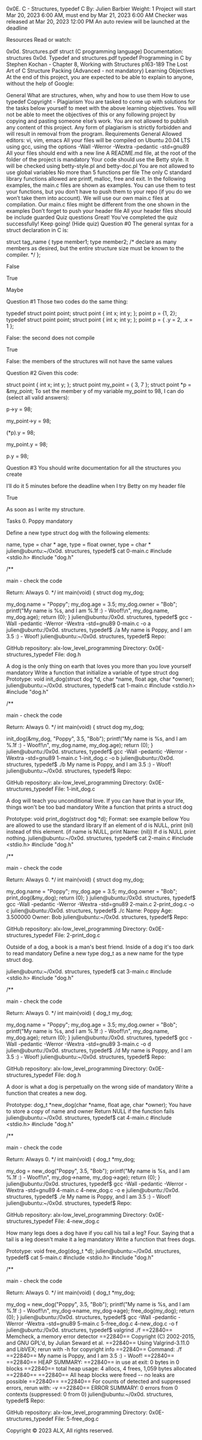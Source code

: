0x0E. C - Structures, typedef C By: Julien Barbier Weight: 1 Project will start Mar 20, 2023 6:00 AM, must end by Mar 21, 2023 6:00 AM Checker was released at Mar 20, 2023 12:00 PM An auto review will be launched at the deadline

Resources Read or watch:

0x0d. Structures.pdf struct (C programming language) Documentation: structures 0x0d. Typedef and structures.pdf typedef Programming in C by Stephen Kochan - Chapter 8, Working with Structures p163-189 The Lost Art of C Structure Packing (Advanced - not mandatory) Learning Objectives At the end of this project, you are expected to be able to explain to anyone, without the help of Google:

General What are structures, when, why and how to use them How to use typedef Copyright - Plagiarism You are tasked to come up with solutions for the tasks below yourself to meet with the above learning objectives. You will not be able to meet the objectives of this or any following project by copying and pasting someone else’s work. You are not allowed to publish any content of this project. Any form of plagiarism is strictly forbidden and will result in removal from the program. Requirements General Allowed editors: vi, vim, emacs All your files will be compiled on Ubuntu 20.04 LTS using gcc, using the options -Wall -Werror -Wextra -pedantic -std=gnu89 All your files should end with a new line A README.md file, at the root of the folder of the project is mandatory Your code should use the Betty style. It will be checked using betty-style.pl and betty-doc.pl You are not allowed to use global variables No more than 5 functions per file The only C standard library functions allowed are printf, malloc, free and exit. In the following examples, the main.c files are shown as examples. You can use them to test your functions, but you don’t have to push them to your repo (if you do we won’t take them into account). We will use our own main.c files at compilation. Our main.c files might be different from the one shown in the examples Don’t forget to push your header file All your header files should be include guarded Quiz questions Great! You've completed the quiz successfully! Keep going! (Hide quiz) Question #0 The general syntax for a struct declaration in C is:

struct tag_name { type member1; type member2; /* declare as many members as desired, but the entire structure size must be known to the compiler. */ };

False

True

Maybe

Question #1 Those two codes do the same thing:

typedef struct point point; struct point { int x; int y; }; point p = {1, 2}; typedef struct point point; struct point { int x; int y; }; point p = { .y = 2, .x = 1 };

False: the second does not compile

True

False: the members of the structures will not have the same values

Question #2 Given this code:

struct point { int x; int y; }; struct point my_point = { 3, 7 }; struct point *p = &my_point; To set the member y of my variable my_point to 98, I can do (select all valid answers):

p->y = 98;

my_point->y = 98;

(*p).y = 98;

my_point.y = 98;

p.y = 98;

Question #3 You should write documentation for all the structures you create

I’ll do it 5 minutes before the deadline when I try Betty on my header file

True

As soon as I write my structure.

Tasks 0. Poppy mandatory

Define a new type struct dog with the following elements:

name, type = char * age, type = float owner, type = char * julien@ubuntu:~/0x0d. structures, typedef$ cat 0-main.c #include <stdio.h> #include "dog.h"

/**

main - check the code

Return: Always 0. */ int main(void) { struct dog my_dog;

my_dog.name = "Poppy"; my_dog.age = 3.5; my_dog.owner = "Bob"; printf("My name is %s, and I am %.1f :) - Woof!\n", my_dog.name, my_dog.age); return (0); } julien@ubuntu:/0x0d. structures, typedef$ gcc -Wall -pedantic -Werror -Wextra -std=gnu89 0-main.c -o a julien@ubuntu:/0x0d. structures, typedef$ ./a My name is Poppy, and I am 3.5 :) - Woof! julien@ubuntu:~/0x0d. structures, typedef$ Repo:

GitHub repository: alx-low_level_programming Directory: 0x0E-structures_typedef File: dog.h

A dog is the only thing on earth that loves you more than you love yourself mandatory Write a function that initialize a variable of type struct dog
Prototype: void init_dog(struct dog *d, char *name, float age, char *owner); julien@ubuntu:~/0x0d. structures, typedef$ cat 1-main.c #include <stdio.h> #include "dog.h"

/**

main - check the code

Return: Always 0. */ int main(void) { struct dog my_dog;

init_dog(&my_dog, "Poppy", 3.5, "Bob"); printf("My name is %s, and I am %.1f :) - Woof!\n", my_dog.name, my_dog.age); return (0); } julien@ubuntu:/0x0d. structures, typedef$ gcc -Wall -pedantic -Werror -Wextra -std=gnu89 1-main.c 1-init_dog.c -o b julien@ubuntu:/0x0d. structures, typedef$ ./b My name is Poppy, and I am 3.5 :) - Woof! julien@ubuntu:~/0x0d. structures, typedef$ Repo:

GitHub repository: alx-low_level_programming Directory: 0x0E-structures_typedef File: 1-init_dog.c

A dog will teach you unconditional love. If you can have that in your life, things won't be too bad mandatory
Write a function that prints a struct dog

Prototype: void print_dog(struct dog *d); Format: see example bellow You are allowed to use the standard library If an element of d is NULL, print (nil) instead of this element. (if name is NULL, print Name: (nil)) If d is NULL print nothing. julien@ubuntu:~/0x0d. structures, typedef$ cat 2-main.c #include <stdio.h> #include "dog.h"

/**

main - check the code

Return: Always 0. */ int main(void) { struct dog my_dog;

my_dog.name = "Poppy"; my_dog.age = 3.5; my_dog.owner = "Bob"; print_dog(&my_dog); return (0); } julien@ubuntu:/0x0d. structures, typedef$ gcc -Wall -pedantic -Werror -Wextra -std=gnu89 2-main.c 2-print_dog.c -o c julien@ubuntu:/0x0d. structures, typedef$ ./c Name: Poppy Age: 3.500000 Owner: Bob julien@ubuntu:~/0x0d. structures, typedef$ Repo:

GitHub repository: alx-low_level_programming Directory: 0x0E-structures_typedef File: 2-print_dog.c

Outside of a dog, a book is a man's best friend. Inside of a dog it's too dark to read mandatory
Define a new type dog_t as a new name for the type struct dog.

julien@ubuntu:~/0x0d. structures, typedef$ cat 3-main.c #include <stdio.h> #include "dog.h"

/**

main - check the code

Return: Always 0. */ int main(void) { dog_t my_dog;

my_dog.name = "Poppy"; my_dog.age = 3.5; my_dog.owner = "Bob"; printf("My name is %s, and I am %.1f :) - Woof!\n", my_dog.name, my_dog.age); return (0); } julien@ubuntu:/0x0d. structures, typedef$ gcc -Wall -pedantic -Werror -Wextra -std=gnu89 3-main.c -o d julien@ubuntu:/0x0d. structures, typedef$ ./d My name is Poppy, and I am 3.5 :) - Woof! julien@ubuntu:~/0x0d. structures, typedef$ Repo:

GitHub repository: alx-low_level_programming Directory: 0x0E-structures_typedef File: dog.h

A door is what a dog is perpetually on the wrong side of mandatory
Write a function that creates a new dog.

Prototype: dog_t *new_dog(char *name, float age, char *owner); You have to store a copy of name and owner Return NULL if the function fails julien@ubuntu:~/0x0d. structures, typedef$ cat 4-main.c #include <stdio.h> #include "dog.h"

/**

main - check the code

Return: Always 0. */ int main(void) { dog_t *my_dog;

my_dog = new_dog("Poppy", 3.5, "Bob"); printf("My name is %s, and I am %.1f :) - Woof!\n", my_dog->name, my_dog->age); return (0); } julien@ubuntu:/0x0d. structures, typedef$ gcc -Wall -pedantic -Werror -Wextra -std=gnu89 4-main.c 4-new_dog.c -o e julien@ubuntu:/0x0d. structures, typedef$ ./e My name is Poppy, and I am 3.5 :) - Woof! julien@ubuntu:~/0x0d. structures, typedef$ Repo:

GitHub repository: alx-low_level_programming Directory: 0x0E-structures_typedef File: 4-new_dog.c

How many legs does a dog have if you call his tail a leg? Four. Saying that a tail is a leg doesn't make it a leg mandatory
Write a function that frees dogs.

Prototype: void free_dog(dog_t *d); julien@ubuntu:~/0x0d. structures, typedef$ cat 5-main.c #include <stdio.h> #include "dog.h"

/**

main - check the code

Return: Always 0. */ int main(void) { dog_t *my_dog;

my_dog = new_dog("Poppy", 3.5, "Bob"); printf("My name is %s, and I am %.1f :) - Woof!\n", my_dog->name, my_dog->age); free_dog(my_dog); return (0); } julien@ubuntu:/0x0d. structures, typedef$ gcc -Wall -pedantic -Werror -Wextra -std=gnu89 5-main.c 5-free_dog.c 4-new_dog.c -o f julien@ubuntu:/0x0d. structures, typedef$ valgrind ./f ==22840== Memcheck, a memory error detector ==22840== Copyright (C) 2002-2015, and GNU GPL'd, by Julian Seward et al. ==22840== Using Valgrind-3.11.0 and LibVEX; rerun with -h for copyright info ==22840== Command: ./f ==22840== My name is Poppy, and I am 3.5 :) - Woof! ==22840== ==22840== HEAP SUMMARY: ==22840== in use at exit: 0 bytes in 0 blocks ==22840== total heap usage: 4 allocs, 4 frees, 1,059 bytes allocated ==22840== ==22840== All heap blocks were freed -- no leaks are possible ==22840== ==22840== For counts of detected and suppressed errors, rerun with: -v ==22840== ERROR SUMMARY: 0 errors from 0 contexts (suppressed: 0 from 0) julien@ubuntu:~/0x0d. structures, typedef$ Repo:

GitHub repository: alx-low_level_programming Directory: 0x0E-structures_typedef File: 5-free_dog.c

Copyright © 2023 ALX, All rights reserved.
